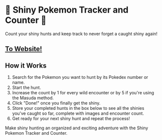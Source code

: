 # 🌟 Shiny Pokemon Tracker and Counter 🌟
Count your shiny hunts and keep track to never forget a caught shiny again!

## [To Website!](https://clouddcrow.github.io/Shiny-Pokemon-Tracker-And-Counter/)

## How it Works
1. Search for the Pokemon you want to hunt by its Pokedex number or name.
2. Start the hunt.
3. Increase the count by 1 for every wild encounter or by 5 if you're using the Masuda method. 
4. Click "Done!" once you finally get the shiny.
5. Store your completed hunts in the box below to see all the shinies you've caught so far, complete with images and encounter count. 
6. Get ready for your next shiny hunt and repeat the process!

Make shiny hunting an organized and exciting adventure with the Shiny Pokemon Tracker and Counter.
